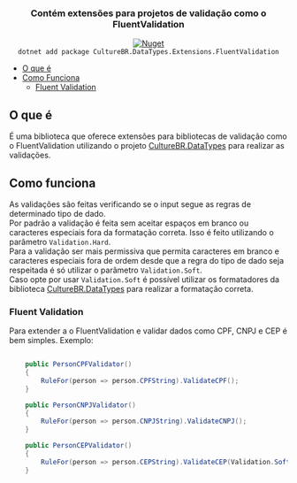 
<a href="https://github.com/FernandoDona/culturebr-datatypes"></a>

<div align="center">

### Contém extensões para projetos de validação como o FluentValidation
<a href="https://www.nuget.org/packages/CultureBR.DataTypes"><img alt="Nuget" src="https://img.shields.io/nuget/v/CultureBR.DataTypes.Extensions.FluentValidation"></a> <br/>
`dotnet add package CultureBR.DataTypes.Extensions.FluentValidation`

</div>

- [O que é](#o-que-é)
- [Como Funciona](#como-funciona)
    - [Fluent Validation](#fluent-validation)

## O que é
É uma biblioteca que oferece extensões para bibliotecas de validação como o FluentValidation utilizando o projeto <a href="https://github.com/FernandoDona/culturebr-datatypes">CultureBR.DataTypes</a> para realizar as validações.
## Como funciona
As validações são feitas verificando se o input segue as regras de determinado tipo de dado.<br/>
Por padrão a validação é feita sem aceitar espaços em branco ou caracteres especiais fora da formatação correta. Isso é feito utilizando o parâmetro `Validation.Hard`.<br/>
Para a validação ser mais permissiva que permita caracteres em branco e caracteres especiais fora de ordem desde que a regra do tipo de dado seja respeitada é só utilizar o parâmetro `Validation.Soft`.<br/>
Caso opte por usar `Validation.Soft` é possível utilizar os formatadores da biblioteca <a href="https://github.com/FernandoDona/culturebr-datatypes">CultureBR.DataTypes</a> para realizar a formatação correta.
### Fluent Validation
Para extender a o FluentValidation e validar dados como CPF, CNPJ e CEP é bem simples.
Exemplo:
```csharp

    public PersonCPFValidator()
    {
        RuleFor(person => person.CPFString).ValidateCPF();
    }

    public PersonCNPJValidator()
    {
        RuleFor(person => person.CNPJString).ValidateCNPJ();
    }

    public PersonCEPValidator()
    {
        RuleFor(person => person.CEPString).ValidateCEP(Validation.Soft);
    }
```
